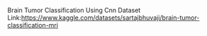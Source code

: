 Brain Tumor Classification Using Cnn
Dataset Link:https://www.kaggle.com/datasets/sartajbhuvaji/brain-tumor-classification-mri
